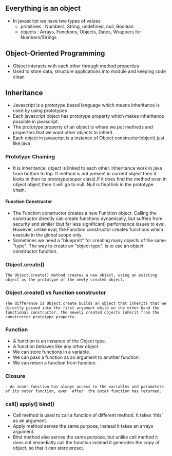 ## Everything is an object
- In javascript we have two types of values
    - primitives : Numbers, String, undefined, null, Boolean
    - objects : Arrays, Functions, Objects, Dates, Wrappers for Numbers/Strings
    
## Object-Oriented Programming
   - Object interacts with each other through method properties
   - Used to store data, structure applications into module and keeping code clean

## Inheritance 
 - Javascript is a prototype based language which means inheritance is used by using prototypes
 - Each javascript object has prototype property which makes inheritance possible in javascript.
 - The prototype property of an object is where we put  methods and properties that we want other objects to inherit.
 - Each object in javascript is a instance of Object constructor(object) just like java

### Prototype Chaining
 - It is inheritance, object is linked to each other. Inheritance work in java from bottom to top. If method is not present in current object then it looks in then its prototype(super class).If it does find the method even in object object then it will go to null. Null is final link in the prototype chain.
 
#### Function Constructor
 - The Function constructor creates a new Function object. Calling the constructor directly can create functions dynamically, but suffers from security and similar (but far less significant) performance issues to eval. However, unlike eval, the Function constructor creates functions which execute in the global scope only.
 - Sometimes we need a "blueprint" for creating many objects of the same "type". The way to create an "object type", is to use an object constructor function.

### Object.create()
    The Object.create() method creates a new object, using an existing object as the prototype of the newly created object.

### Object.create() vs function constructor
    The difference is Object.create builds an object that inherits that we directly passed into the first argument while on the other hand the functional constructor, the newely created objects inherit from the constructor prototype property. 

### Function
   - A function is an instance of the Object type.
   - A function behaves like any other object.
   - We can store functions in a  variable.
   - We can pass a function as an argument to another function.
   - We can return a function from function.
   
### Closure
    - An inner function has always access to the variables and parameters of its outer function, even  after  the outer function has returned.

### call() apply() bind()

- Call method is used to call a function of different method. It takes 'this' as an argument.
- Apply method serves the same purpose, instead it takes an arrays argument.
- Bind method also serves the same purpose, but unlike call method it does not immediatly call the function instead it generates the copy of object, so that it can store preset.
